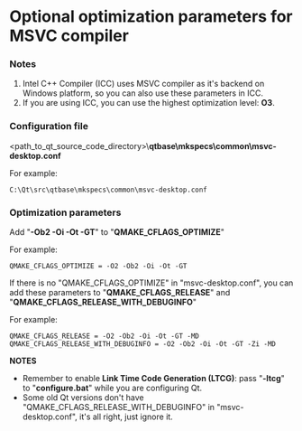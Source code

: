 ﻿# Optional optimization parameters for MSVC compiler

### Notes

1. Intel C++ Compiler (ICC) uses MSVC compiler as it's backend on Windows platform, so you can also use these parameters in ICC.
2. If you are using ICC, you can use the highest optimization level: **O3**.

### Configuration file

<path_to_qt_source_code_directory>\\**qtbase\mkspecs\common\msvc-desktop.conf**

For example:
```text
C:\Qt\src\qtbase\mkspecs\common\msvc-desktop.conf
```

### Optimization parameters

Add "**-Ob2 -Oi -Ot -GT**" to "**QMAKE_CFLAGS_OPTIMIZE**"

For example:
```text
QMAKE_CFLAGS_OPTIMIZE = -O2 -Ob2 -Oi -Ot -GT
```

If there is no "QMAKE_CFLAGS_OPTIMIZE" in "msvc-desktop.conf", you can add these parameters to "**QMAKE_CFLAGS_RELEASE**" and "**QMAKE_CFLAGS_RELEASE_WITH_DEBUGINFO**"

For example:
```text
QMAKE_CFLAGS_RELEASE = -O2 -Ob2 -Oi -Ot -GT -MD
QMAKE_CFLAGS_RELEASE_WITH_DEBUGINFO = -O2 -Ob2 -Oi -Ot -GT -Zi -MD
```

**NOTES**

- Remember to enable **Link Time Code Generation (LTCG)**: pass "**-ltcg**" to "**configure.bat**" while you are configuring Qt.
- Some old Qt versions don't have "QMAKE_CFLAGS_RELEASE_WITH_DEBUGINFO" in "msvc-desktop.conf", it's all right, just ignore it.
